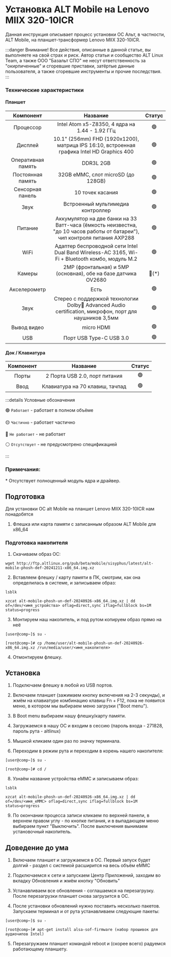 # Установка ALT Mobile на Lenovo MIIX 320-10ICR

Данная инструкция описывает процесс установки ОС Альт, в частности, ALT Mobile, на планшет-трансформер Lenovo MIIX 320-10ICR.

:::danger Внимание!
Все действия, описанные в данной статье, вы выполняете на свой страх и риск. Автор статьи и сообщество ALT Linux Team, а также ООО "Базальт СПО" не несут ответственность за "окирпиченные" и сгоревшие приставки, затёртые данные пользователя, а также сгоревшие инструменты и прочие последствия.
:::

### Технические характеристики

#### Планшет

|     Компонент      |                                                          Название                                                           |      Статус      |
| :----------------: | :-------------------------------------------------------------------------------------------------------------------------: | :--------------: |
|     Процессор      |                                       Intel Atom x5-Z8350, 4 ядра на 1.44 - 1.92 ГГц                                        |  :green_circle:  |
|      Дисплей       |                 10.1" (256mm) FHD (1920x1200), матрица IPS 16:10, встроенная графика Intel HD Graphics 400                  |  :green_circle:  |
| Оперативная память |                                                          DDR3L 2GB                                                          |  :green_circle:  |
| Постоянная память  |                                             32GB eMMC, слот microSD (до 128GB)                                              |  :green_circle:  |
|  Сенсорная панель  |                                                      10 точек касания                                                       |  :green_circle:  |
|        Звук        |                                              Встроенный мультимедиа контроллер                                              |  :green_circle:  |
|      Питание       | Аккумулятор на две банки на 33 Ватт-часа (ёмкость неизвестна, "до 10 часов работы от батареи"), чип контроля питания AXP288 |  :green_circle:  |
|        WiFi        |               Адаптер беспроводной сети Intel Dual Band Wireless-AC 3165, Wi-Fi + Bluetooth комбо, модуль M.2               |  :green_circle:  |
|       Камеры       |                               2MP (фронтальная) и 5MP (основная), обе на базе датчика OV2680                                | :red_circle:(\*) |
|    Акселерометр    |                                                            Есть                                                             |  :green_circle:  |
|        Звук        |           Стерео с поддержкой технологии Dolby Advanced Audio certification, микрофон, порт для наушников 3,5мм            |  :green_circle:  |
|    Вывод видео     |                                                         micro HDMI                                                          |  :green_circle:  |
|        USB         |                                                   Порт USB Type-C USB 3.0                                                   |  :green_circle:  |

#### Док / Клавиатура

| Компонент |            Название             |     Статус     |
| :-------: | :-----------------------------: | :------------: |
|   Порты   |  2 Порта USB 2.0, порт питания  | :green_circle: |
|   Ввод    | Клавиатура на 70 клавиш, тачпад | :green_circle: |

:::details Условные обозначения

:green_circle: `Работает` - работает в полном объёме

:yellow_circle: `Частично` - работает частично

:red_circle: `Не работает` - не работает

:white_circle: `Отсутствует` - не предусмотрено спецификацией

:::

### Примечания:

\* Отсутствует полноценный модуль ядра и драйвер.

## Подготовка

Для установки ОС alt Mobile на планшет Lenovo MIIX 320-10ICR нам понадобятся

1. Флешка или карта памяти с записанным образом ALT Mobile для x86_64

### Подготовка накопителя

1. Скачиваем образ ОС:

```shell
wget http://ftp.altlinux.org/pub/beta/mobile/sisyphus/latest/alt-mobile-phosh-def-20241211-x86_64.img.xz
```

2. Вставляем флешку / карту памяти в ПК, смотрим, как она определилась в системе, и записываем образ:

```shell
lsblk

xzcat alt-mobile-phosh-un-def-20240926-x86_64.img.xz | dd of=/dev/<имя_устройства> oflag=direct,sync iflag=fullblock bs=1M status=progress
```

3. Монтируем наш накопитель, и под рутом копируем образ прямо на неё

```shell
[user@comp~]$ su -

[root@comp~]# cp /home/user/alt-mobile-phosh-un-def-20240926-x86_64.img.xz /run/media/user/<имя_накопителя>
```

4. Отмонтируем флешку.

## Установка

1. Подключаем флешку в любой из USB портов.

2. Включаем планшет (зажимаем кнопку включения на 2-3 секунды), и жмём на клавиатуре комбинацию клавиш Fn + F12, пока не появится меню, в котором мы выбираем меню загрузки ("Boot menu").

3. В Boot menu выбираем нашу флешку/карту памяти.

4. Загружаемся в нашу ОС и входим в сессию (пароль входа - 271828, пароль рута - altlinux)

5. Мышкой кликаем один раз по значку терминала.

6. Переходим в режим рута и переходим в корень нашего накопителя:

```shell
[user@comp~]$ su -

[root@comp~]# cd /
```

8. Узнаём название устройства eMMC и записываем образ:

```shell
lsblk

xzcat alt-mobile-phosh-un-def-20240926-x86_64.img.xz | dd of=/dev/<имя_eMMC> oflag=direct,sync iflag=fullblock bs=1M status=progress
```

9. По окончании процесса записи кликаем по верхней панели, в верхнем правом углу - по кнопке питания, и в выпадающем меню выбираем пункт "Выключить". После выключения вынимаем установочный накопитель.

## Доведение до ума

1. Включаем планшет и загружаемся в ОС. Первый запуск будет долгий - раздел с системой расширится на весь объём eMMC

2. Подключаемся к сети и запускаем Центр Приложений, заходим во вкладку Обновления и жмём кнопку "Обновить"

3. Устанавливаем все обновления - соглашаемся на перезагрузку. После перезагрузки планшет снова загрузится в ОС.

4. После установки обновлений нужно поставить несколько пакетов. Запускаем терминал и от рута устанавливаем следующие пакеты:

```shell
[user@comp~]$ su -

[root@comp~]# apt-get install alsa-sof-firmware (набор прошивок для аудиочипов Intel)
```

5. Перезагружаем планшет командой reboot и (скорее всего) радуемся работающему планшету.
